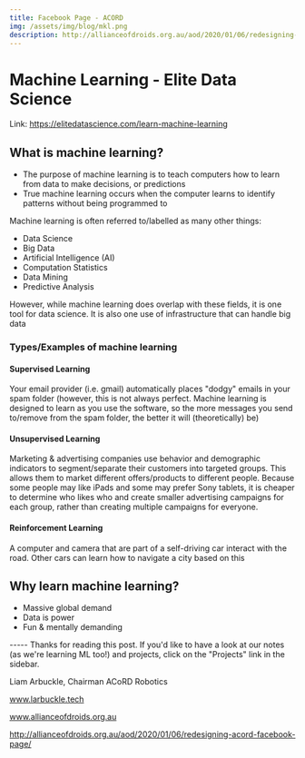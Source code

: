 ```yaml
---
title: Facebook Page - ACORD
img: /assets/img/blog/mkl.png
description: http://allianceofdroids.org.au/aod/2020/01/06/redesigning-acord-facebook-page/
---
```



# Machine Learning - Elite Data Science

Link: https://elitedatascience.com/learn-machine-learning



## What is machine learning?

* The purpose of machine learning is to teach computers how to learn from data to make decisions, or predictions
* True machine learning occurs when the computer learns to identify patterns without being programmed to

Machine learning is often referred to/labelled as many other things:

* Data Science
* Big Data
* Artificial Intelligence (AI)
* Computation Statistics
* Data Mining
* Predictive Analysis

However, while machine learning does overlap with these fields, it is one tool for data science. It is also one use of infrastructure that can handle big data

### Types/Examples of machine learning

#### Supervised Learning

Your email provider (i.e. gmail) automatically places "dodgy" emails in your spam folder (however, this is not always perfect. Machine learning is designed to learn as you use the software, so the more messages you send to/remove from the spam folder, the better it will (theoretically) be)

#### Unsupervised Learning

Marketing & advertising companies use behavior and demographic indicators to segment/separate their customers into targeted groups. This allows them to market different offers/products to different people. Because some people may like iPads and some may prefer Sony tablets, it is cheaper to determine who likes who and create smaller advertising campaigns for each group, rather than creating multiple campaigns for everyone.

#### Reinforcement Learning

A computer and camera that are part of a self-driving car interact with the road. Other cars can learn how to navigate a city based on this



## Why learn machine learning?

* Massive global demand
* Data is power
* Fun & mentally demanding



----- Thanks for reading this post. If you'd like to have a look at our notes (as we're learning ML too!) and projects, click on the "Projects" link in the sidebar. 

Liam Arbuckle, Chairman ACoRD Robotics

www.larbuckle.tech

www.allianceofdroids.org.au


http://allianceofdroids.org.au/aod/2020/01/06/redesigning-acord-facebook-page/
